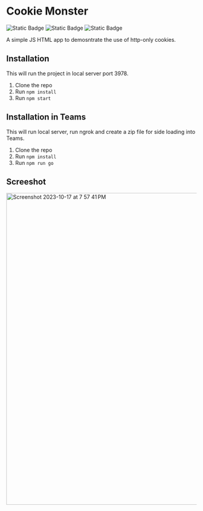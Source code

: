# Cookie Monster
![Static Badge](https://img.shields.io/badge/javascript-blue) 
![Static Badge](https://img.shields.io/badge/html-orange)
![Static Badge](https://img.shields.io/badge/teams_platform-purple)

A simple JS HTML app to demosntrate the use of http-only cookies.

## Installation

This will run the project in local server port 3978.

1. Clone the repo
2. Run `npm install`
3. Run `npm start`

## Installation in Teams

This will run local server, run ngrok and create a zip file for side loading into Teams.

1. Clone the repo
2. Run `npm install`
3. Run `npm run go`


## Screeshot
<img width="823" alt="Screenshot 2023-10-17 at 7 57 41 PM" src="https://github.com/gauravkeshre/js-sample-cookies-monster/assets/1673315/94e63cab-13f1-456e-8f64-21519ffc9d05">

